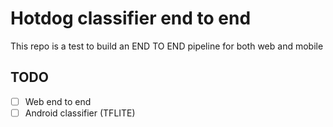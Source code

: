# Hotdog classifier end to end
This repo is a test to build an END TO END pipeline for both web and mobile

## TODO
- [ ] Web end to end
- [ ] Android classifier (TFLITE)
